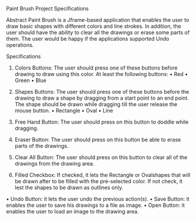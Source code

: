 Paint Brush Project Specifications 

Abstract 
Paint Brush is a Jframe-based application that enables the user to draw basic shapes with 
different colors and line strokes. In addition, the user should have the ability to clear all the 
drawings or erase some parts of them. The user would be happy if the applications 
supported Undo operations.

Specifications 
  1. Colors Buttons: The user should press one of these buttons before drawing to draw 
  using this color. 
  At least the following buttons: 
  • Red 
  • Green 
  • Blue

  3. Shapes Buttons: The user should press one of these buttons before the drawing to 
  draw a shape by dragging from a start point to an end point. The shape should be 
  drawn while dragging till the user release the mouse button. 
  • Rectangle 
  • Oval 
  • Line

  5. Free Hand Button: The user should press on this button to doddle while dragging. 
  
  6. Eraser Button: The user should press on this button be able to erase parts of the 
  drawings. 
  
  7. Clear All Button: The user should press on this button to clear all of the drawings 
  from the drawing area. 
  
  8. Filled Checkbox: If checked, it lets the Rectangle or Ovalshapes that will be drawn 
  after to be filled with the pre-selected color. If not check, it lest the shapes to be 
  drawn as outlines only.

• Undo Button: it lets the user undo the previous action(s). 
• Save Button: it enables the user to save his drawings to a file as image. 
• Open Button: it enables the user to load an image to the drawing area.
